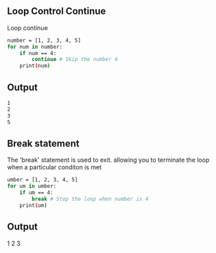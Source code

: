 ## Loop Control Continue 
Loop continue 
```bash
number = [1, 2, 3, 4, 5]
for num in number:
    if num == 4:
        continue # Skip the number 4
    print(num)
```
## Output
```bash
1
2
3
5
```

## Break statement
The 'break' statement is used to exit. allowing you to terminate the loop when a particular conditon is met
```bash
umber = [1, 2, 3, 4, 5]
for um in umber:
    if um == 4:
        break # Stop the loop when number is 4
    print(um)
```

## Output
1
2
3